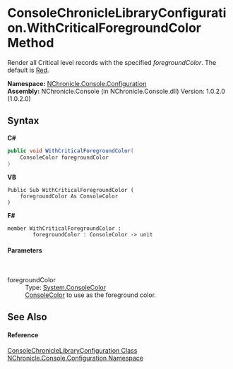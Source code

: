 # ConsoleChronicleLibraryConfiguration.WithCriticalForegroundColor Method 
 

Render all Critical level records with the specified *foregroundColor*. The default is <a href="http://msdn2.microsoft.com/en-us/library/s66hf68a" target="_blank">Red</a>.

**Namespace:**&nbsp;<a href="N_NChronicle_Console_Configuration.md">NChronicle.Console.Configuration</a><br />**Assembly:**&nbsp;NChronicle.Console (in NChronicle.Console.dll) Version: 1.0.2.0 (1.0.2.0)

## Syntax

**C#**<br />
``` C#
public void WithCriticalForegroundColor(
	ConsoleColor foregroundColor
)
```

**VB**<br />
``` VB
Public Sub WithCriticalForegroundColor ( 
	foregroundColor As ConsoleColor
)
```

**F#**<br />
``` F#
member WithCriticalForegroundColor : 
        foregroundColor : ConsoleColor -> unit 

```


#### Parameters
&nbsp;<dl><dt>foregroundColor</dt><dd>Type: <a href="http://msdn2.microsoft.com/en-us/library/s66hf68a" target="_blank">System.ConsoleColor</a><br /><a href="http://msdn2.microsoft.com/en-us/library/s66hf68a" target="_blank">ConsoleColor</a> to use as the foreground color.</dd></dl>

## See Also


#### Reference
<a href="T_NChronicle_Console_Configuration_ConsoleChronicleLibraryConfiguration.md">ConsoleChronicleLibraryConfiguration Class</a><br /><a href="N_NChronicle_Console_Configuration.md">NChronicle.Console.Configuration Namespace</a><br />
